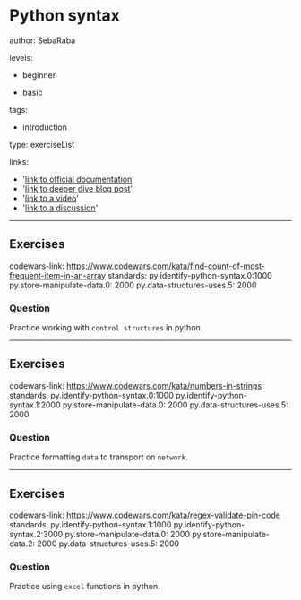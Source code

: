 # Python syntax
author: SebaRaba

levels:

  - beginner

  - basic


tags:

  - introduction


type: exerciseList

links:

  - '[link to official documentation](https://enki.com)'
  - '[link to deeper dive blog post](https://enki.com)'
  - '[link to a video](https://enki.com)'
  - '[link to a discussion](https://enki.com)'

---
## Exercises
codewars-link: https://www.codewars.com/kata/find-count-of-most-frequent-item-in-an-array
standards:
  py.identify-python-syntax.0:1000
  py.store-manipulate-data.0: 2000
  py.data-structures-uses.5: 2000
### Question
Practice working with `control structures` in python.

---
## Exercises
codewars-link: https://www.codewars.com/kata/numbers-in-strings
standards:
py.identify-python-syntax.0:1000
py.identify-python-syntax.1:2000
py.store-manipulate-data.0: 2000
py.data-structures-uses.5: 2000
### Question
Practice formatting `data` to transport on `network`.

---
## Exercises
codewars-link: https://www.codewars.com/kata/regex-validate-pin-code
standards:
  py.identify-python-syntax.1:1000
  py.identify-python-syntax.2:3000
  py.store-manipulate-data.0: 2000
  py.store-manipulate-data.2: 2000
  py.data-structures-uses.5: 2000
### Question
Practice using `excel` functions in python.
